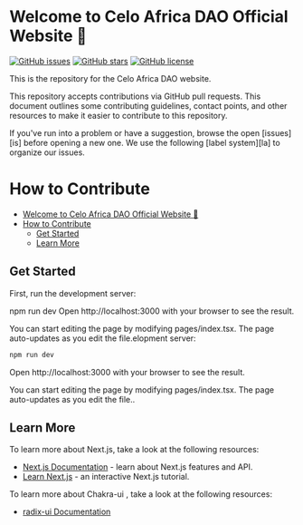 # Welcome to Celo Africa DAO Official Website 👋

[![GitHub issues](https://img.shields.io/github/issues/Khadeeejah/celo-africa-dao)](https://github.com/Khadeeejah/celo-africa-dao/issues)
[![GitHub stars](https://img.shields.io/github/stars/Khadeeejah/celo-africa-dao)](https://github.com/Khadeeejah/celo-africa-dao/stargazers)
[![GitHub license](https://img.shields.io/github/license/Khadeeejah/celo-africa-dao)](https://github.com/Khadeeejah/celo-africa-dao)

This is the repository for the Celo Africa DAO website.

This repository accepts contributions via GitHub pull requests. This document outlines some contributing guidelines,
contact points, and other resources to make it easier to contribute to this repository.

If you've run into a problem or have a suggestion, browse the open [issues][is]
before opening a new one. We use the following [label system][la] to organize
our issues.
<!-- 
- ![][cr] for typos, broken links, and other quick fixes
- ![][tr] for additions to the FAQ and Troubleshooting sections
- ![][im] for revisions, rewrites, and larger improvements
- ![][fe] for feedback on structure & content
- ![][qu] for questions that can't be answered via documentation
- ![][fi] for improvements and fixups related to the look and feel of the docs site
- ![][gd] for good first issues
 -->

# How to Contribute

- [Welcome to Celo Africa DAO Official Website 👋](#welcome-to-celo-africa-dao-official-website-)
- [How to Contribute](#how-to-contribute)
  - [Get Started](#get-started)
  - [Learn More](#learn-more)

## Get Started

First, run the development server:

npm run dev
Open http://localhost:3000 with your browser to see the result.

You can start editing the page by modifying pages/index.tsx. The page auto-updates as you edit the file.elopment server:

```bash 
npm run dev      
```
Open http://localhost:3000 with your browser to see the result.

You can start editing the page by modifying pages/index.tsx. The page auto-updates as you edit the file..

## Learn More

To learn more about Next.js, take a look at the following resources:

- [Next.js Documentation](https://nextjs.org/docs) - learn about Next.js features and API.
- [Learn Next.js](https://nextjs.org/learn) - an interactive Next.js tutorial.

To learn more about Chakra-ui , take a look at the following resources:

- [radix-ui Documentation](https://www.radix-ui.com/themes/docs/overview/getting-started) 
